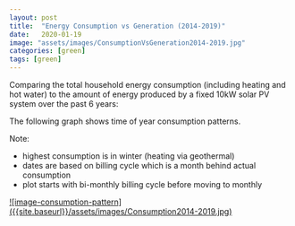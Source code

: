 ```yaml
---
layout: post
title:  "Energy Consumption vs Generation (2014-2019)"
date:   2020-01-19
image: "assets/images/ConsumptionVsGeneration2014-2019.jpg"
categories: [green]
tags: [green]
---
```


Comparing the total household energy consumption (including heating and hot water) to the amount of energy produced by
a fixed 10kW solar PV system over the past 6 years:


The following graph shows time of year consumption patterns.

Note:

+ highest consumption is in winter (heating via geothermal)
+ dates are based on billing cycle which is a month behind actual consumption
+ plot starts with bi-monthly billing cycle before moving to monthly

<a href="{{site.baseurl}}/assets/images/Consumption2014-2019.jpg">
![image-consumption-pattern]({{site.baseurl}}/assets/images/Consumption2014-2019.jpg)
</a>
